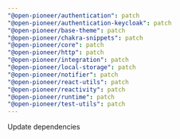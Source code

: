 ```yaml
---
"@open-pioneer/authentication": patch
"@open-pioneer/authentication-keycloak": patch
"@open-pioneer/base-theme": patch
"@open-pioneer/chakra-snippets": patch
"@open-pioneer/core": patch
"@open-pioneer/http": patch
"@open-pioneer/integration": patch
"@open-pioneer/local-storage": patch
"@open-pioneer/notifier": patch
"@open-pioneer/react-utils": patch
"@open-pioneer/reactivity": patch
"@open-pioneer/runtime": patch
"@open-pioneer/test-utils": patch
---
```


Update dependencies
